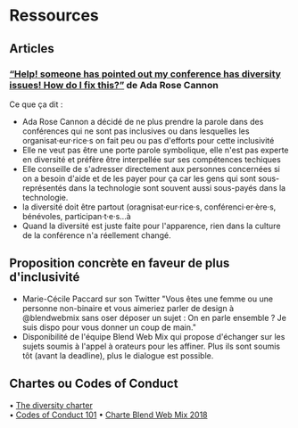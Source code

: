 # Ressources 

## Articles

### [“Help! someone has pointed out my conference has diversity issues! How do I fix this?”](https://medium.com/samsung-internet-dev/help-someone-has-pointed-out-my-conference-has-diversity-issues-c1162a1e8d4c) de Ada Rose Cannon

Ce que ça dit : 
- Ada Rose Cannon a décidé de ne plus prendre la parole dans des conférences qui ne sont pas inclusives ou dans lesquelles les organisat·eur·rice·s on fait peu ou pas d'efforts pour cette inclusivité
- Elle ne veut pas être une porte parole symbolique, elle n'est pas experte en diversité et préfère être interpellée sur ses compétences techiques
- Elle conseille de s'adresser directement aux personnes concernées si on a besoin d'aide et de les payer pour ça car les gens qui sont sous-représentés dans la technologie sont souvent aussi sous-payés dans la technologie.
- la diversité doit être partout (oragnisat·eur·rice·s, conférenci·er·ère·s, bénévoles, participan·t·e·s...à
- Quand la diversité est juste faite pour l'apparence, rien dans la culture de la conférence n'a réellement changé.

## Proposition concrète en faveur de plus d'inclusivité 
- Marie-Cécile Paccard sur son Twitter "Vous êtes une femme ou une personne non-binaire et vous aimeriez parler de design à @blendwebmix sans oser déposer un sujet : On en parle ensemble ? Je suis dispo pour vous donner un coup de main."  
- Disponibilité de l'équipe Blend Web Mix qui propose d'échanger sur les sujets soumis à l'appel à orateurs pour les affiner. Plus ils sont soumis tôt (avant la deadline), plus le dialogue est possible.

## Chartes ou Codes of Conduct
• [The diversity charter](http://diversitycharter.org/)  
• [Codes of Conduct 101](https://www.ashedryden.com/blog/codes-of-conduct-101-faq#coc101whatis)
• [Charte Blend Web Mix 2018](https://www.blendwebmix.com/wp-content/uploads/2018/03/charte-speakers-blend-2018.pdf)

